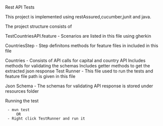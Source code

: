 Rest API Tests

This project is implemented using restAssured,cucumber,junit and java.

The project structure consists of

TestCountriesAPI.feature - Scenarios are listed in this file using gherkin

CountriesStep - Step definitons methods for feature files in included in this file

Countries - Consists of API calls for capital and country API
            Includes methods for validating the schemas
            Includes getter methods to get the extracted json response
Test Runner - This file used to run the tests and feature file path is given in this file

Json Schema - The schemas for validating API response is stored under resources folder

Running the test
```
 - mvn test
     OR
 - Right click TestRunner and run it 
```
